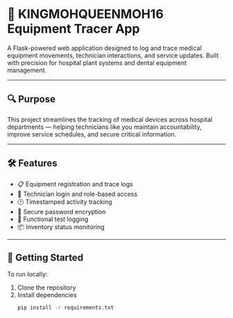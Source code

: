 # 👑 KINGMOHQUEENMOH16 Equipment Tracer App

A Flask-powered web application designed to log and trace medical equipment movements, technician interactions, and service updates. Built with precision for hospital plant systems and dental equipment management.

---

## 🔍 Purpose

This project streamlines the tracking of medical devices across hospital departments — helping technicians like you maintain accountability, improve service schedules, and secure critical information.

---

## 🛠️ Features

- 📋 Equipment registration and trace logs  
- 👤 Technician login and role-based access  
- 🕒 Timestamped activity tracking  
- 🔐 Secure password encryption  
- 🧪 Functional test logging  
- 📦 Inventory status monitoring

---

## 🚀 Getting Started

To run locally:

1. Clone the repository  
2. Install dependencies  
   ```bash
   pip install -r requirements.txt
